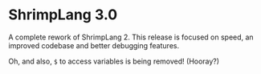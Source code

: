 # ShrimpLang 3.0

A complete rework of ShrimpLang 2. This release is focused on speed, an improved codebase and better debugging features.

Oh, and also, `$` to access variables is being removed! (Hooray?)